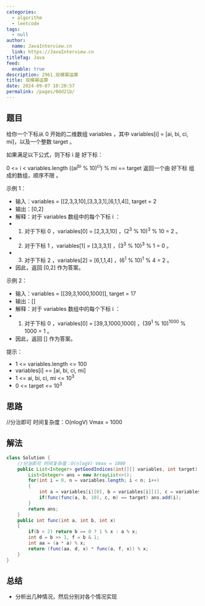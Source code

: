 ```yaml
---
categories: 
  - algorithm
  - leetcode
tags: 
  - null
author: 
  name: JavaInterview.cn
  link: https://JavaInterview.cn
titleTag: Java
feed: 
  enable: true
description: 2961.双模幂运算
title: 双模幂运算
date: 2024-09-07 10:20:57
permalink: /pages/0dd21b/
---
```


## 题目

给你一个下标从 0 开始的二维数组 variables ，其中 variables[i] = [ai, bi, ci, mi]，以及一个整数 target 。

如果满足以下公式，则下标 i 是 好下标：

0 <= i < variables.length
((ai<sup>bi</sup> % 10)<sup>ci</sup>) % mi == target
返回一个由 好下标 组成的数组，顺序不限 。



示例 1：

* 输入：variables = [[2,3,3,10],[3,3,3,1],[6,1,1,4]], target = 2
* 输出：[0,2]
* 解释：对于 variables 数组中的每个下标 i ：
* 1) 对于下标 0 ，variables[0] = [2,3,3,10] ，(2<sup>3</sup> % 10)<sup>3</sup> % 10 = 2 。
* 2) 对于下标 1 ，variables[1] = [3,3,3,1] ，(3<sup>3</sup> % 10)<sup>3</sup> % 1 = 0 。
* 3) 对于下标 2 ，variables[2] = [6,1,1,4] ，(6<sup>1</sup> % 10)<sup>1</sup> % 4 = 2 。
*   因此，返回 [0,2] 作为答案。

示例 2：

* 输入：variables = [[39,3,1000,1000]], target = 17
* 输出：[]
* 解释：对于 variables 数组中的每个下标 i ：
* 1) 对于下标 0 ，variables[0] = [39,3,1000,1000] ，(39<sup>1</sup> % 10)<sup>1000</sup> % 1000 = 1 。
*    因此，返回 [] 作为答案。


提示：

* 1 <= variables.length <= 100
* variables[i] == [ai, bi, ci, mi]
* 1 <= ai, bi, ci, mi <= 10<sup>3</sup>
* 0 <= target <= 10<sup>3</sup>

## 思路

//分治即可 时间复杂度：O(nlogV) Vmax = 1000

## 解法
```java
class Solution {
    //分治即可 时间复杂度：O(nlogV) Vmax = 1000
    public List<Integer> getGoodIndices(int[][] variables, int target) {
        List<Integer> ans = new ArrayList<>();
        for(int i = 0, n = variables.length; i < n; i++)
        {
            int a = variables[i][0], b = variables[i][1], c = variables[i][2], m = variables[i][3];
            if(func(func(a, b, 10), c, m) == target) ans.add(i);
        }
        return ans;
    }
    public int func(int a, int b, int x)
    {
        if(b < 2) return b == 0 ? 1 % x : a % x;
        int d = b >> 1, f = b & 1;
        int aa = (a * a) % x;
        return (func(aa, d, x) * func(a, f, x)) % x;
    }
}

```

## 总结

- 分析出几种情况，然后分别对各个情况实现 
